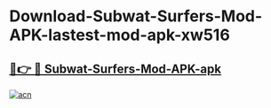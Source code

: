 # Download-Subwat-Surfers-Mod-APK-lastest-mod-apk-xw516

<h2><a href="https://apkcomod.com?title=Subwat-Surfers-Mod-APK">🔗👉 🔴 Subwat-Surfers-Mod-APK-apk </a></h2>

[![acn](https://github.com/user-attachments/assets/0f9c940e-d8b0-45ae-aac7-cd30a18b3e1c)](https://apkcomod.com?title=Subwat-Surfers-Mod-APK)
